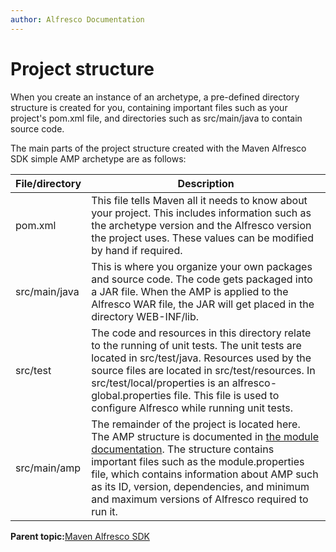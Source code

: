 ```yaml
---
author: Alfresco Documentation
---
```


# Project structure

When you create an instance of an archetype, a pre-defined directory structure is created for you, containing important files such as your project's pom.xml file, and directories such as src/main/java to contain source code.

The main parts of the project structure created with the Maven Alfresco SDK simple AMP archetype are as follows:

|File/directory|Description|
|--------------|-----------|
|pom.xml|This file tells Maven all it needs to know about your project. This includes information such as the archetype version and the Alfresco version the project uses. These values can be modified by hand if required.|
|src/main/java|This is where you organize your own packages and source code. The code gets packaged into a JAR file. When the AMP is applied to the Alfresco WAR file, the JAR will get placed in the directory WEB-INF/lib.|
|src/test|The code and resources in this directory relate to the running of unit tests. The unit tests are located in src/test/java. Resources used by the source files are located in src/test/resources. In src/test/local/properties is an alfresco-global.properties file. This file is used to configure Alfresco while running unit tests.|
|src/main/amp|The remainder of the project is located here. The AMP structure is documented in [the module documentation](dev-extensions-modules-intro.md). The structure contains important files such as the module.properties file, which contains information about AMP such as its ID, version, dependencies, and minimum and maximum versions of Alfresco required to run it.|

**Parent topic:**[Maven Alfresco SDK](../concepts/dev-extensions-maven-sdk-intro.md)

